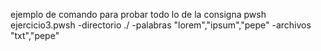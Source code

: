 ejemplo de comando para probar todo lo de la consigna
pwsh ejercicio3.pwsh -directorio ./ -palabras "lorem","ipsum","pepe" -archivos "txt","pepe"
